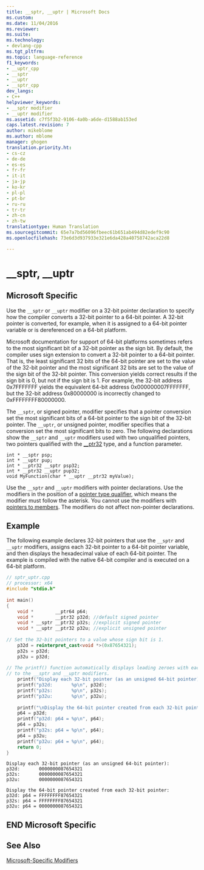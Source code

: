 ```yaml
---
title: __sptr, __uptr | Microsoft Docs
ms.custom: 
ms.date: 11/04/2016
ms.reviewer: 
ms.suite: 
ms.technology:
- devlang-cpp
ms.tgt_pltfrm: 
ms.topic: language-reference
f1_keywords:
- __uptr_cpp
- __sptr
- __uptr
- __sptr_cpp
dev_langs:
- C++
helpviewer_keywords:
- __sptr modifier
- __uptr modifier
ms.assetid: c7f5f3b2-9106-4a0b-a6de-d1588ab153ed
caps.latest.revision: 7
author: mikeblome
ms.author: mblome
manager: ghogen
translation.priority.ht:
- cs-cz
- de-de
- es-es
- fr-fr
- it-it
- ja-jp
- ko-kr
- pl-pl
- pt-br
- ru-ru
- tr-tr
- zh-cn
- zh-tw
translationtype: Human Translation
ms.sourcegitcommit: 65e7a7bd56096fbeec61b651ab494d82edef9c90
ms.openlocfilehash: 73e6d3d937933e321e6da428a40758742aca22d8

---
```

# __sptr, __uptr
## Microsoft Specific  
 Use the `__sptr` or `__uptr` modifier on a 32-bit pointer declaration to specify how the compiler converts a 32-bit pointer to a 64-bit pointer. A 32-bit pointer is converted, for example, when it is assigned to a 64-bit pointer variable or is dereferenced on a 64-bit platform.  
  
 Microsoft documentation for support of 64-bit platforms sometimes refers to the most significant bit of a 32-bit pointer as the sign bit. By default, the compiler uses sign extension to convert a 32-bit pointer to a 64-bit pointer. That is, the least significant 32 bits of the 64-bit pointer are set to the value of the 32-bit pointer and the most significant 32 bits are set to the value of the sign bit of the 32-bit pointer. This conversion yields correct results if the sign bit is 0, but not if the sign bit is 1. For example, the 32-bit address 0x7FFFFFFF yields the equivalent 64-bit address 0x000000007FFFFFFF, but the 32-bit address 0x80000000 is incorrectly changed to 0xFFFFFFFF80000000.  
  
 The `__sptr`, or signed pointer, modifier specifies that a pointer conversion set the most significant bits of a 64-bit pointer to the sign bit of the 32-bit pointer. The `__uptr`, or unsigned pointer, modifier specifies that a conversion set the most significant bits to zero. The following declarations show the `__sptr` and `__uptr` modifiers used with two unqualified pointers, two pointers qualified with the [__ptr32](../cpp/ptr32-ptr64.md) type, and a function parameter.  
  
```  
int * __sptr psp;  
int * __uptr pup;  
int * __ptr32 __sptr psp32;  
int * __ptr32 __uptr pup32;  
void MyFunction(char * __uptr __ptr32 myValue);  
```  
  
 Use the `__sptr` and `__uptr` modifiers with pointer declarations. Use the modifiers in the position of a [pointer type qualifier](../c-language/pointer-declarations.md), which means the modifier must follow the asterisk. You cannot use the modifiers with [pointers to members](../cpp/pointers-to-members.md). The modifiers do not affect non-pointer declarations.  
  
## Example  
 The following example declares 32-bit pointers that use the `__sptr` and `__uptr` modifiers, assigns each 32-bit pointer to a 64-bit pointer variable, and then displays the hexadecimal value of each 64-bit pointer. The example is compiled with the native 64-bit compiler and is executed on a 64-bit platform.  
  
```cpp  
// sptr_uptr.cpp  
// processor: x64  
#include "stdio.h"  
  
int main()  
{  
    void *        __ptr64 p64;  
    void *        __ptr32 p32d; //default signed pointer  
    void * __sptr __ptr32 p32s; //explicit signed pointer  
    void * __uptr __ptr32 p32u; //explicit unsigned pointer  
  
// Set the 32-bit pointers to a value whose sign bit is 1.  
    p32d = reinterpret_cast<void *>(0x87654321);  
    p32s = p32d;  
    p32u = p32d;  
  
// The printf() function automatically displays leading zeroes with each 32-bit pointer. These are unrelated   
// to the __sptr and __uptr modifiers.   
    printf("Display each 32-bit pointer (as an unsigned 64-bit pointer):\n");  
    printf("p32d:       %p\n", p32d);   
    printf("p32s:       %p\n", p32s);  
    printf("p32u:       %p\n", p32u);  
  
    printf("\nDisplay the 64-bit pointer created from each 32-bit pointer:\n");  
    p64 = p32d;   
    printf("p32d: p64 = %p\n", p64);  
    p64 = p32s;  
    printf("p32s: p64 = %p\n", p64);  
    p64 = p32u;  
    printf("p32u: p64 = %p\n", p64);  
    return 0;  
}  
```  
  
```Output  
Display each 32-bit pointer (as an unsigned 64-bit pointer):  
p32d:       0000000087654321  
p32s:       0000000087654321  
p32u:       0000000087654321  
  
Display the 64-bit pointer created from each 32-bit pointer:  
p32d: p64 = FFFFFFFF87654321  
p32s: p64 = FFFFFFFF87654321  
p32u: p64 = 0000000087654321  
```  
  
## END Microsoft Specific  
  
## See Also  
 [Microsoft-Specific Modifiers](../cpp/microsoft-specific-modifiers.md)


<!--HONumber=Jan17_HO2-->


